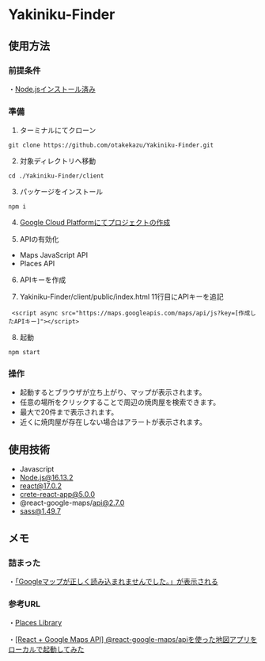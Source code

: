 # Yakiniku-Finder

## 使用方法
### 前提条件
・[Node.jsインストール済み](https://nodejs.org/ja/download/)

### 準備

1. ターミナルにてクローン
```
git clone https://github.com/otakekazu/Yakiniku-Finder.git
```

2. 対象ディレクトリへ移動
```
cd ./Yakiniku-Finder/client
```

3. パッケージをインストール
```
npm i
```

4. [Google Cloud Platformにてプロジェクトの作成](https://console.cloud.google.com/home/dashboard?project=yakiniku-finder&hl=ja)


5. APIの有効化
- Maps JavaScript API
- Places API


6. APIキーを作成


7. Yakiniku-Finder/client/public/index.html 11行目にAPIキーを追記
```
 <script async src="https://maps.googleapis.com/maps/api/js?key=[作成したAPIキー]"></script>
```

8. 起動
```
npm start
```

### 操作
- 起動するとブラウザが立ち上がり、マップが表示されます。
- 任意の場所をクリックすることで周辺の焼肉屋を検索できます。
- 最大で20件まで表示されます。
- 近くに焼肉屋が存在しない場合はアラートが表示されます。

## 使用技術
- Javascript
- Node.js@16.13.2
- react@17.0.2
- crete-react-app@5.0.0
- @react-google-maps/api@2.7.0
- sass@1.49.7

## メモ
### 詰まった
・[「Googleマップが正しく読み込まれませんでした。」が表示される](http://toa.in.net/googlemap/)


### 参考URL
・[Places Library](https://developers.google.com/maps/documentation/javascript/places)


・[[React + Google Maps API] @react-google-maps/apiを使った地図アプリをローカルで起動してみた](https://dev.classmethod.jp/articles/launching-a-map-app-using-react-google-maps-api-locally/)